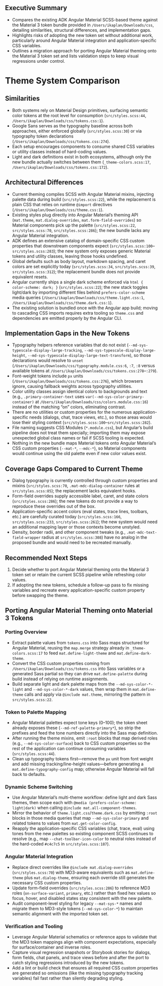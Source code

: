 ## Executive Summary

- Compares the existing ADK Angular Material SCSS-based theme against the Material 3 token bundle provided in `/Users/ikaplan/Downloads/css`, detailing similarities, structural differences, and implementation gaps.
- Highlights risks of adopting the new token set without additional work, particularly around Angular Material integration and application-specific CSS variables.
- Outlines a migration approach for porting Angular Material theming onto the Material 3 token set and lists validation steps to keep visual regressions under control.

# Theme System Comparison

## Similarities

- Both systems rely on Material Design primitives, surfacing semantic color tokens at the root level for consumption (`src/styles.scss:44`, `/Users/ikaplan/Downloads/css/tokens.css:1`).
- Google Sans serves as the typography baseline across both approaches, either enforced globally (`src/styles.scss:30`) or via typography token declarations (`/Users/ikaplan/Downloads/css/tokens.css:274`).
- Each setup encourages components to consume shared CSS variables or utility classes instead of hard-coding values.
- Light and dark definitions exist in both ecosystems, although only the new bundle actually switches between them (`_theme-colors.scss:17`, `/Users/ikaplan/Downloads/css/tokens.css:172`).

## Architectural Differences

- Current theming compiles SCSS with Angular Material mixins, injecting palette data during build (`src/styles.scss:22`), while the replacement is plain CSS that relies on runtime `@import` directives (`/Users/ikaplan/Downloads/css/theme.css:1`).
- Existing styles plug directly into Angular Material’s theming API (`mat.theme`, `mat.dialog-overrides`, `mat.form-field-overrides`) so Material components pick up the palette (`src/styles.scss:22`, `src/styles.scss:70`, `src/styles.scss:286`); the new bundle lacks any Angular Material integration.
- ADK defines an extensive catalog of domain-specific CSS custom properties that downstream components expect (`src/styles.scss:100`–`src/styles.scss:283`); the new system only exposes generic Material tokens and utility classes, leaving those hooks undefined.
- Global defaults such as body layout, markdown spacing, and caret colors are set explicitly today (`src/styles.scss:34`, `src/styles.scss:39`, `src/styles.scss:312`); the replacement bundle does not provide equivalent resets.
- Angular currently ships a single dark scheme enforced via `html { color-scheme: dark; }` (`src/styles.scss:22`); the new stack toggles light/dark by importing different files behind `prefers-color-scheme` media queries (`/Users/ikaplan/Downloads/css/theme.light.css:1`, `/Users/ikaplan/Downloads/css/theme.dark.css:1`).
- The existing solution is bundled once with the Angular app build; moving to cascading CSS imports requires extra tooling so `theme.css` and dependencies are emitted properly by the Angular CLI.

## Implementation Gaps in the New Tokens

- Typography helpers reference variables that do not exist (`--md-sys-typescale-display-large-tracking`, `--md-sys-typescale-display-large-height`, `--md-sys-typescale-display-large-text-transform`), so those declarations would resolve to `unset` (`/Users/ikaplan/Downloads/css/typography.module.css:6`, `:7`, `:8` versus available tokens at `/Users/ikaplan/Downloads/css/tokens.css:278`–`:279`).
- Font-weight tokens include `px` units (`/Users/ikaplan/Downloads/css/tokens.css:276`), which browsers ignore, causing fallback weights across typography utilities.
- Color utility classes assign identical colors to backgrounds and text (e.g., `.primary-container-text` uses `var(--md-sys-color-primary-container)` at `/Users/ikaplan/Downloads/css/colors.module.css:16`) instead of the matching “on” colors, eliminating contrast.
- There are no utilities or custom properties for the numerous application-specific needs (dialogs, chat, trace views, etc.), so those areas would lose their styling context (`src/styles.scss:100`–`src/styles.scss:282`).
- File naming suggests CSS Modules (`*.module.css`), but Angular’s build pipeline does not treat them specially; importing them may expose unexpected global class names or fail if SCSS tooling is expected.
- Nothing in the new bundle maps Material tokens onto Angular Material’s CSS custom properties (`--mat-*`, `--mdc-*`), so Material components would continue using the old palette even if new color values exist.

## Coverage Gaps Compared to Current Theme

- Dialog typography is currently controlled through custom properties and mixins (`src/styles.scss:70`, `.mat-mdc-dialog-container` rules at `src/styles.scss:85`); the replacement lacks equivalent hooks.
- Form-field overrides supply accessible label, caret, and state colors (`src/styles.scss:286`); the new tokens do not provide a way to reproduce these overrides out of the box.
- Application-specific accent colors (eval states, trace lines, toolbars, etc.) are carefully curated today (`src/styles.scss:166`, `src/styles.scss:233`, `src/styles.scss:261`); the new system would need an additional mapping layer or those contexts become unstyled.
- Density, border radii, and other component tweaks (e.g., `.mat-mdc-text-field-wrapper` radius at `src/styles.scss:308`) have no analog in the proposed bundle and would need to be recreated manually.

## Recommended Next Steps

1. Decide whether to port Angular Material theming onto the Material 3 token set or retain the current SCSS pipeline while refreshing color values.
2. If adopting the new tokens, schedule a follow-up pass to fix missing variables and recreate every application-specific custom property before swapping the theme.

## Porting Angular Material Theming onto Material 3 Tokens

### Porting Overview

- Extract palette values from `tokens.css` into Sass maps structured for Angular Material, reusing the `map.merge` strategy already in `_theme-colors.scss:17` to feed `mat.define-light-theme` and `mat.define-dark-theme`.
- Convert the CSS custom properties coming from `/Users/ikaplan/Downloads/css/tokens.css` into Sass variables or a generated Sass partial so they can drive `mat.define-palette` during build instead of relying on runtime assignments.
- Build separate light and dark palette maps from the `--md-sys-color-*-light` and `--md-sys-color-*-dark` values, then wrap them in `mat.define-theme` calls and apply via `@include mat.theme`, mirroring the pattern in `src/styles.scss:22`.

### Token to Palette Mapping

- Angular Material palettes expect tone keys (0–100); the token sheet already exposes these (`--md-ref-palette-primary*`), so strip the prefixes and feed the tone numbers directly into the Sass map definition.
- After running the theme mixins, emit `:root` blocks that map derived roles (e.g., `--md-sys-color-surface`) back to CSS custom properties so the rest of the application can continue consuming variables (`src/styles.scss:44`).
- Clean up typography tokens first—remove the `px` unit from font weight and add missing tracking/line-height values—before generating a `mat.define-typography-config` map; otherwise Angular Material will fall back to defaults.

### Dynamic Scheme Switching

- Use Angular Material’s multi-theme workflow: define light and dark Sass themes, then scope each with `@media (prefers-color-scheme: light|dark)` when calling `@include mat.all-component-themes`.
- Mirror the behavior of `theme.light.css`/`theme.dark.css` by emitting `:root` blocks in those media queries that map `--md-sys-color-primary` and related tokens to values from `mat.get-color-config`.
- Reapply the application-specific CSS variables (chat, trace, eval) using tones from the new palettes so existing component SCSS continues to resolve (e.g., map `--chat-toolbar-icon-color` to neutral roles instead of the hard-coded `#c4c7c5` in `src/styles.scss:187`).

### Angular Material Integration

- Replace direct overrides like `@include mat.dialog-overrides` (`src/styles.scss:70`) with MD3-aware equivalents such as `mat.define-theme` plus `mat.dialog-theme`, ensuring each override still generates the necessary CSS custom properties.
- Update form-field overrides (`src/styles.scss:286`) to reference MD3 roles (`on-surface-variant`, `primary`, etc.) rather than fixed hex values so focus, hover, and disabled states stay consistent with the new palette.
- Audit component-level styling for legacy `--mat-sys-*` names and migrate them to MD3-style tokens (`--md-sys-color-*`) to maintain semantic alignment with the imported token set.

### Verification and Tooling

- Leverage Angular Material schematics or reference apps to validate that the MD3 token mappings align with component expectations, especially for surface/container and inverse roles.
- Capture visual regression snapshots or Storybook stories for dialogs, form fields, chat panels, and trace views before and after the port to catch styling regressions introduced by the new tokens.
- Add a lint or build check that ensures all required CSS custom properties are generated so omissions (like the missing typography tracking variables) fail fast rather than silently degrading styling.
